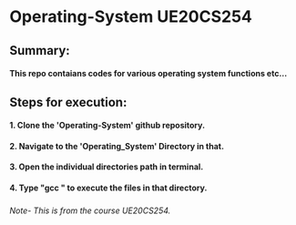 # Operating-System UE20CS254
###
###
###

## Summary:
#### This repo contaians codes for various operating system functions etc...
###
###

 
## Steps for execution:

  #### 1. Clone the 'Operating-System' github repository.
  #### 2. Navigate to the 'Operating_System' Directory in that.
  #### 3. Open the individual directories path in terminal.
  #### 4. Type "gcc <filename>" to execute the files in that directory.
  ###
  ###### Note- This is from the course UE20CS254.
  ###
  ###
  
  #
